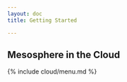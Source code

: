 ```yaml
---
layout: doc
title: Getting Started

---
```


## Mesosphere in the Cloud

{% include cloud/menu.md %}

